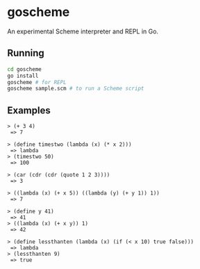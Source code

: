 # goscheme
An experimental Scheme interpreter and REPL in Go.

## Running
```bash
cd goscheme
go install
goscheme # for REPL
goscheme sample.scm # to run a Scheme script
```

## Examples
```clojurescript
> (+ 3 4)
 => 7

> (define timestwo (lambda (x) (* x 2)))
 => lambda
> (timestwo 50)
 => 100

> (car (cdr (cdr (quote 1 2 3))))
 => 3

> ((lambda (x) (+ x 5)) ((lambda (y) (+ y 1)) 1))
 => 7

> (define y 41)
 => 41
> ((lambda (x) (+ x y)) 1)
 => 42

> (define lessthanten (lambda (x) (if (< x 10) true false)))
 => lambda
> (lessthanten 9)
 => true

```
